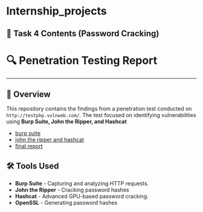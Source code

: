# Internship_projects


## 📂 Task 4 Contents (Password Cracking)

# 🔍 Penetration Testing Report

---

## 📌 Overview
This repository contains the findings from a penetration test conducted on `http://testphp.vulnweb.com/`. The test focused on identifying vulnerabilities using **Burp Suite, John the Ripper, and Hashcat**

- [burp suite](task4/burp_findings.md)
- [john the ripper and hashcat ](task4/john_ripper_and_hahscat_findings.md)
- [final report](task4/report.md)


## 🛠 Tools Used
- **Burp Suite** - Capturing and analyzing HTTP requests.
- **John the Ripper** - Cracking password hashes
- **Hashcat** - Advanced GPU-based password cracking.
- **OpenSSL** - Generating password hashes

